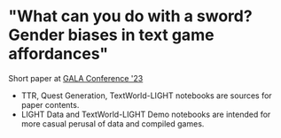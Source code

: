 # "What can you do with a sword? Gender biases in text game affordances"
Short paper at [GALA Conference '23](https://conf.seriousgamessociety.org/)

- TTR, Quest Generation, TextWorld-LIGHT notebooks are sources for paper contents.
- LIGHT Data and TextWorld-LIGHT Demo notebooks are intended for more casual perusal of data and compiled games.
